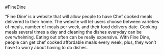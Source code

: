 #FineDine

“Fine Dine’ is a website that will allow people to have Chef cooked meals delivered to their home. The website will let users choose between varieties of meals, number of meals per week, and their food delivery date. Cooking meals several times a day and cleaning the dishes everyday can be overwhelming. Eating out often can be really expensive. With Fine Dine, people can get chef cooked affordable meals every week, plus, they won’t have to worry about having to do dishes.